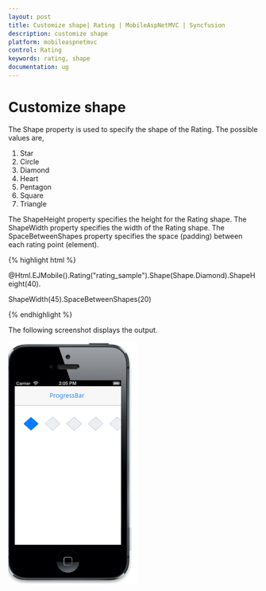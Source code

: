 ```yaml
---
layout: post
title: Customize shape| Rating | MobileAspNetMVC | Syncfusion
description: customize shape
platform: mobileaspnetmvc
control: Rating
keywords: rating, shape
documentation: ug
---
```


# Customize shape

The Shape property is used to specify the shape of the Rating. The possible values are,

1. Star
2. Circle
3. Diamond
4. Heart
5. Pentagon
6. Square
7. Triangle




The ShapeHeight property specifies the height for the Rating shape. The ShapeWidth property specifies the width of the Rating shape. The SpaceBetweenShapes property specifies the space (padding) between each rating point (element).

{% highlight html %}

@Html.EJMobile().Rating("rating_sample").Shape(Shape.Diamond).ShapeHeight(40).   

ShapeWidth(45).SpaceBetweenShapes(20)

{% endhighlight %}

The following screenshot displays the output.                        

![](Customize-shape_images/Customize-shape_img1.png)







